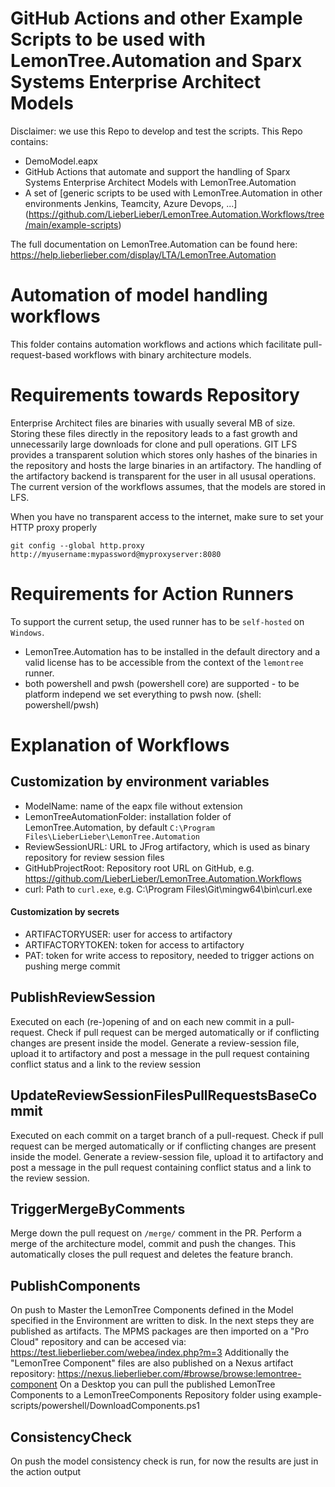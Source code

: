 GitHub Actions and other Example Scripts to be used with LemonTree.Automation and Sparx Systems Enterprise Architect Models
==================================
Disclaimer: we use this Repo to develop and test the scripts.
This Repo contains:
* DemoModel.eapx
* GitHub Actions that automate and support the handling of Sparx Systems Enterprise Architect Models with LemonTree.Automation
* A set of [generic scripts to be used with LemonTree.Automation in other environments Jenkins, Teamcity, Azure Devops, ...] (https://github.com/LieberLieber/LemonTree.Automation.Workflows/tree/main/example-scripts)

The full documentation on LemonTree.Automation can be found here: https://help.lieberlieber.com/display/LTA/LemonTree.Automation

Automation of model handling workflows
==================================
This folder contains automation workflows and actions which facilitate pull-request-based workflows with binary architecture models.

# Requirements towards Repository
Enterprise Architect files are binaries with usually several MB of size.
Storing these files directly in the repository leads to a fast growth and unnecessarily large downloads for clone and pull operations.
GIT LFS provides a transparent solution which stores only hashes of the binaries in the repository and hosts the large binaries in an artifactory.
The handling of the artifactory backend is transparent for the user in all ususal operations.
The current version of the workflows assumes, that the models are stored in LFS.

When you have no transparent access to the internet, make sure to set your HTTP proxy properly

`git config --global http.proxy http://myusername:mypassword@myproxyserver:8080`

# Requirements for Action Runners
To support the current setup, the used runner has to be `self-hosted` on `Windows`.
* LemonTree.Automation has to be installed in the default directory and a valid license has to be accessible from the context of the `lemontree` runner.
* both powershell and pwsh (powershell core) are supported - to be platform independ we set everything to pwsh now.  (shell: powershell/pwsh)

# Explanation of Workflows
## Customization by environment variables
* ModelName: name of the eapx file without extension
* LemonTreeAutomationFolder: installation folder of LemonTree.Automation, by default `C:\Program Files\LieberLieber\LemonTree.Automation`
* ReviewSessionURL: URL to JFrog artifactory, which is used as binary repository for review session files
* GitHubProjectRoot: Repository root URL on GitHub, e.g. https://github.com/LieberLieber/LemonTree.Automation.Workflows
* curl: Path to `curl.exe`, e.g. C:\Program Files\Git\mingw64\bin\curl.exe

#### Customization by secrets
* ARTIFACTORYUSER: user for access to artifactory
* ARTIFACTORYTOKEN: token for access to artifactory
* PAT: token for write access to repository, needed to trigger actions on pushing merge commit

## PublishReviewSession
Executed on each (re-)opening of and on each new commit in a pull-request.
Check if pull request can be merged automatically or if conflicting changes are present inside the model.
Generate a review-session file, upload it to artifactory and post a message in the pull request containing conflict status and a link to the review session

## UpdateReviewSessionFilesPullRequestsBaseCommit
Executed on each commit on a target branch of a pull-request.
Check if pull request can be merged automatically or if conflicting changes are present inside the model.
Generate a review-session file, upload it to artifactory and post a message in the pull request containing conflict status and a link to the review session.

## TriggerMergeByComments
Merge down the pull request on `/merge/` comment in the PR. Perform a merge of the architecture model, commit and push the changes.
This automatically closes the pull request and deletes the feature branch.

## PublishComponents
On push to Master the LemonTree Components defined in the Model specified in the Environment are written to disk. In the next steps they are published as artifacts.
The MPMS packages are then imported on a "Pro Cloud" repository and can be accesed via: https://test.lieberlieber.com/webea/index.php?m=3
Additionally the "LemonTree Component" files are also published on a Nexus artifact repository: https://nexus.lieberlieber.com/#browse/browse:lemontree-component
On a Desktop you can pull the published LemonTree Components to a LemonTreeComponents Repository folder using example-scripts/powershell/DownloadComponents.ps1

## ConsistencyCheck
On push the model consistency check is run, for now the results are just in the action output
